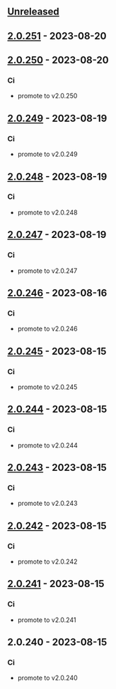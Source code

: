 <a name="unreleased"></a>
## [Unreleased]


<a name="2.0.251"></a>
## [2.0.251] - 2023-08-20

<a name="2.0.250"></a>
## [2.0.250] - 2023-08-20
### Ci
- promote to v2.0.250


<a name="2.0.249"></a>
## [2.0.249] - 2023-08-19
### Ci
- promote to v2.0.249


<a name="2.0.248"></a>
## [2.0.248] - 2023-08-19
### Ci
- promote to v2.0.248


<a name="2.0.247"></a>
## [2.0.247] - 2023-08-19
### Ci
- promote to v2.0.247


<a name="2.0.246"></a>
## [2.0.246] - 2023-08-16
### Ci
- promote to v2.0.246


<a name="2.0.245"></a>
## [2.0.245] - 2023-08-15
### Ci
- promote to v2.0.245


<a name="2.0.244"></a>
## [2.0.244] - 2023-08-15
### Ci
- promote to v2.0.244


<a name="2.0.243"></a>
## [2.0.243] - 2023-08-15
### Ci
- promote to v2.0.243


<a name="2.0.242"></a>
## [2.0.242] - 2023-08-15
### Ci
- promote to v2.0.242


<a name="2.0.241"></a>
## [2.0.241] - 2023-08-15
### Ci
- promote to v2.0.241


<a name="2.0.240"></a>
## 2.0.240 - 2023-08-15
### Ci
- promote to v2.0.240


[Unreleased]: https://gitlab.industrysoftware.automation.siemens.com/caas-ops/fleet/aws-usea1-qa-qa/compare/2.0.251...HEAD
[2.0.251]: https://gitlab.industrysoftware.automation.siemens.com/caas-ops/fleet/aws-usea1-qa-qa/compare/2.0.250...2.0.251
[2.0.250]: https://gitlab.industrysoftware.automation.siemens.com/caas-ops/fleet/aws-usea1-qa-qa/compare/2.0.249...2.0.250
[2.0.249]: https://gitlab.industrysoftware.automation.siemens.com/caas-ops/fleet/aws-usea1-qa-qa/compare/2.0.248...2.0.249
[2.0.248]: https://gitlab.industrysoftware.automation.siemens.com/caas-ops/fleet/aws-usea1-qa-qa/compare/2.0.247...2.0.248
[2.0.247]: https://gitlab.industrysoftware.automation.siemens.com/caas-ops/fleet/aws-usea1-qa-qa/compare/2.0.246...2.0.247
[2.0.246]: https://gitlab.industrysoftware.automation.siemens.com/caas-ops/fleet/aws-usea1-qa-qa/compare/2.0.245...2.0.246
[2.0.245]: https://gitlab.industrysoftware.automation.siemens.com/caas-ops/fleet/aws-usea1-qa-qa/compare/2.0.244...2.0.245
[2.0.244]: https://gitlab.industrysoftware.automation.siemens.com/caas-ops/fleet/aws-usea1-qa-qa/compare/2.0.243...2.0.244
[2.0.243]: https://gitlab.industrysoftware.automation.siemens.com/caas-ops/fleet/aws-usea1-qa-qa/compare/2.0.242...2.0.243
[2.0.242]: https://gitlab.industrysoftware.automation.siemens.com/caas-ops/fleet/aws-usea1-qa-qa/compare/2.0.241...2.0.242
[2.0.241]: https://gitlab.industrysoftware.automation.siemens.com/caas-ops/fleet/aws-usea1-qa-qa/compare/2.0.240...2.0.241
